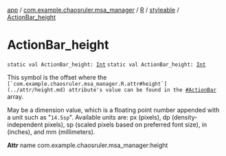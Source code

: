 [app](../../../index.md) / [com.example.chaosruler.msa_manager](../../index.md) / [R](../index.md) / [styleable](index.md) / [ActionBar_height](.)

# ActionBar_height

`static val ActionBar_height: `[`Int`](https://kotlinlang.org/api/latest/jvm/stdlib/kotlin/-int/index.html)
`static val ActionBar_height: `[`Int`](https://kotlinlang.org/api/latest/jvm/stdlib/kotlin/-int/index.html)

This symbol is the offset where the ``[`com.example.chaosruler.msa_manager.R.attr#height`](../attr/height.md) attribute's value can be found in the ``[`#ActionBar`](-action-bar.md) array.

May be a dimension value, which is a floating point number appended with a unit such as "`14.5sp`". Available units are: px (pixels), dp (density-independent pixels), sp (scaled pixels based on preferred font size), in (inches), and mm (millimeters).

**Attr**
name com.example.chaosruler.msa_manager:height

